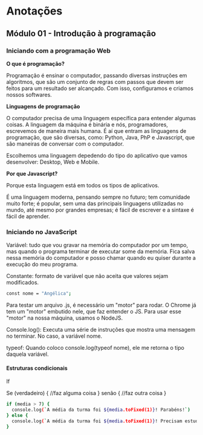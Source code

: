 # Anotações

## Módulo 01 - Introdução à programação

### Iniciando com a programação Web

**O que é programação?**

Programação é ensinar o computador, passando diversas instruções em algoritmos, que são um conjunto de regras com passos que devem ser feitos para um resultado ser alcançado. Com isso, configuramos e criamos nossos softwares.

**Linguagens de programação**

O computador precisa de uma linguagem específica para entender algumas coisas. A linguagem da máquina é binária e nós, programadores, escrevemos de maneira mais humana. É aí que entram as linguagens de programação, que são diversas, como: Python, Java, PhP e Javascript, que são maneiras de conversar com o computador.

Escolhemos uma linguagem depedendo do tipo do aplicativo que vamos desenvolver: Desktop, Web e Mobile.

**Por que Javascript?**

Porque esta linguagem está em todos os tipos de aplicativos.

É uma linguagem moderna, pensando sempre no futuro; tem comunidade muito forte; é popular, sem uma das principais linguagens utilizadas no mundo, até mesmo por grandes empresas; é fácil de escrever e a sintaxe é fácil de aprender.

### Iniciando no JavaScript

Variável: tudo que vou gravar na memória do computador por um tempo, mas quando o programa terminar de executar some da memória. Fica salva nessa memória do computador e posso chamar quando eu quiser durante a execução do meu programa.

Constante: formato de variável que não aceita que valores sejam modificados.

```bash
const nome = "Angélica";
```

Para testar um arquivo .js, é necessário um "motor" para rodar. O Chrome já tem um "motor" embutido nele, que faz entender o JS. Para usar esse "motor" na nossa máquina, usamos o NodeJS.

Console.log(): Executa uma série de instruções que mostra uma mensagem no terminar. No caso, a variável nome.

typeof: Quando coloco console.log(typeof nome), ele me retorna o tipo daquela variável.

#### Estruturas condicionais

If

Se (verdadeiro) {
//faz alguma coisa
} senão {
//faz outra coisa
}

```bash
if (media > 7) {
  console.log(`A média da turma foi ${media.toFixed(1)}! Parabéns!`)
} else {
  console.log(`A média da turma foi ${media.toFixed(1)}! Precisam estudar mais!`)
}
```
